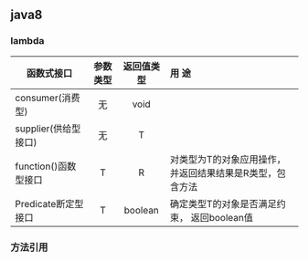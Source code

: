 ## java8
### lambda
| 函数式接口 | 参数类型 | 返回值类型 | 用 途 |
| ---                     | :---: | :---: | :--- |
|consumer(消费型)          |  无 | void |  |
|supplier(供给型接口)        |无|T| |
|function()函数型接口        |T|R|对类型为T的对象应用操作， 并返回结果结果是R类型，包含方法|
|Predicate<T>断定型接口      |T|boolean|确定类型T的对象是否满足约束， 返回boolean值|

### 方法引用

